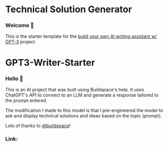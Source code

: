 # Technical Solution Generator
### Welcome 👋
This is the starter template for the [build your own AI writing assistant w/ GPT-3](https://buildspace.so/builds/ai-writer) project.

# GPT3-Writer-Starter
### Hello 👋

This is an AI project that was built using Buildspace's help. It uses ChatGPT's API to connect to an LLM and generate a response tailored to the prompt entered.

The modification I made to this model is that I pre-engineered the model to ask and display technical solutions and ideas based on the topic (prompt).

Lots of thanks to [@buildspace](https://buildspace.so/builds/ai-writer)!

### Link:
